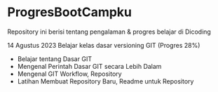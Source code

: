 # ProgresBootCampku
Repository ini berisi tentang pengalaman & progres belajar di Dicoding

14 Agustus 2023
Belajar kelas dasar versioning GIT (Progres 28%)
  * Belajar tentang Dasar GIT
  * Mengenal Perintah Dasar GIT secara Lebih Dalam
  * Mengenal GIT Workflow, Repository
  * Latihan Membuat Repository Baru, Readme untuk Repository
